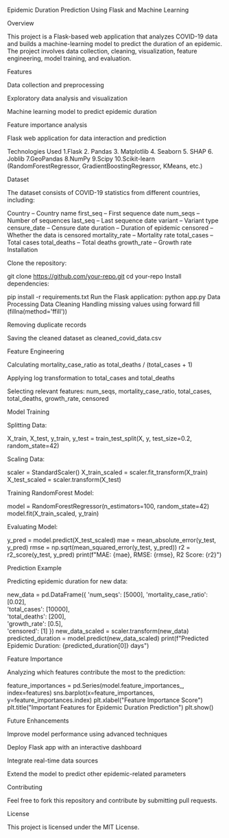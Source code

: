 Epidemic Duration Prediction Using Flask and Machine Learning

Overview

This project is a Flask-based web application that analyzes COVID-19 data and builds a machine-learning model to predict the duration of an epidemic. The project involves data collection, cleaning, visualization, feature engineering, model training, and evaluation.

Features

Data collection and preprocessing

Exploratory data analysis and visualization

Machine learning model to predict epidemic duration

Feature importance analysis

Flask web application for data interaction and prediction

Technologies Used
1.Flask
2. Pandas
3. Matplotlib
4. Seaborn
5. SHAP
6. Joblib
7.GeoPandas
8.NumPy
9.Scipy
10.Scikit-learn (RandomForestRegressor, GradientBoostingRegressor, KMeans, etc.)

Dataset

The dataset consists of COVID-19 statistics from different countries, including:

Country – Country name
first_seq – First sequence date
num_seqs – Number of sequences
last_seq – Last sequence date
variant – Variant type
censure_date – Censure date
duration – Duration of epidemic
censored – Whether the data is censored
mortality_rate – Mortality rate
total_cases – Total cases
total_deaths – Total deaths
growth_rate – Growth rate
Installation

Clone the repository:

git clone https://github.com/your-repo.git
cd your-repo
Install dependencies:

pip install -r requirements.txt
Run the Flask application:
python app.py
Data Processing
Data Cleaning
Handling missing values using forward fill (fillna(method='ffill'))

Removing duplicate records

Saving the cleaned dataset as cleaned_covid_data.csv

Feature Engineering

Calculating mortality_case_ratio as total_deaths / (total_cases + 1)

Applying log transformation to total_cases and total_deaths

Selecting relevant features: num_seqs, mortality_case_ratio, total_cases, total_deaths, growth_rate, censored

Model Training

Splitting Data:

X_train, X_test, y_train, y_test = train_test_split(X, y, test_size=0.2, random_state=42)

Scaling Data:

scaler = StandardScaler()
X_train_scaled = scaler.fit_transform(X_train)
X_test_scaled = scaler.transform(X_test)

Training RandomForest Model:

model = RandomForestRegressor(n_estimators=100, random_state=42)
model.fit(X_train_scaled, y_train)

Evaluating Model:

y_pred = model.predict(X_test_scaled)
mae = mean_absolute_error(y_test, y_pred)
rmse = np.sqrt(mean_squared_error(y_test, y_pred))
r2 = r2_score(y_test, y_pred)
print(f"MAE: {mae}, RMSE: {rmse}, R2 Score: {r2}")

Prediction Example

Predicting epidemic duration for new data:

new_data = pd.DataFrame({
    'num_seqs': [5000],
    'mortality_case_ratio': [0.02],  
    'total_cases': [10000],  
    'total_deaths': [200],  
    'growth_rate': [0.5],  
    'censored': [1]
})
new_data_scaled = scaler.transform(new_data)
predicted_duration = model.predict(new_data_scaled)
print(f"Predicted Epidemic Duration: {predicted_duration[0]} days")

Feature Importance

Analyzing which features contribute the most to the prediction:

feature_importances = pd.Series(model.feature_importances_, index=features)
sns.barplot(x=feature_importances, y=feature_importances.index)
plt.xlabel("Feature Importance Score")
plt.title("Important Features for Epidemic Duration Prediction")
plt.show()

Future Enhancements

Improve model performance using advanced techniques

Deploy Flask app with an interactive dashboard

Integrate real-time data sources

Extend the model to predict other epidemic-related parameters

Contributing

Feel free to fork this repository and contribute by submitting pull requests.

License

This project is licensed under the MIT License.




  


